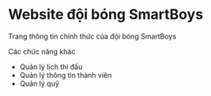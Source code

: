 # Website đội bóng SmartBoys

Trang thông tin chính thức của đội bóng SmartBoys

Các chức năng khác
* Quản lý lịch thi đấu
* Quản lý thông tin thành viên
* Quản lý quỹ
